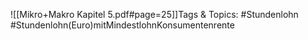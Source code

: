 
![[Mikro+Makro Kapitel 5.pdf#page=25]]Tags & Topics:
   #Stundenlohn
   #Stundenlohn(Euro)mitMindestlohnKonsumentenrente